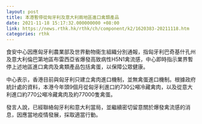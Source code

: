 ```yaml
---
layout: post
title: 本港暫停從匈牙利及意大利兩地區進口禽類產品
date: 2021-11-18 15:17:32.000000000 +08:00
link: https://news.rthk.hk/rthk/ch/component/k2/1620383-20211118.htm
categories: rthk
---
```


食安中心因應匈牙利農業部及世界動物衞生組織分別通報，指匈牙利巴奇基什孔州及意大利倫巴第地區布雷西亞省爆發高致病性H5N1禽流感，中心即時指示業界暫停上述地區進口禽肉及禽類產品包括禽蛋，以保障公眾健康。

中心表示，香港目前與匈牙利只建立禽肉進口機制，並無禽蛋進口機制。根據政府統計處的資料，本港今年頭9個月從匈牙利進口約730公噸冷藏禽肉，以及從意大利進口約770公噸冷藏禽肉及約77000隻禽蛋。

發言人說，已經聯絡匈牙利和意大利當局，並繼續密切留意關於爆發禽流感的消息，因應當地疫情發展，採取適當行動。
